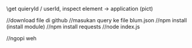 \\get quieryId / userId, inspect element -> application (pict)


//download file di github
//masukan query ke file blum.json
//npm install (install module)
//npm install requests
//node index.js

//ngopi weh
